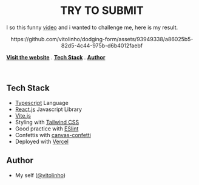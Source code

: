 <h1 align='center'>TRY TO SUBMIT</h1>

<p align='left'>I so this funny <a href='https://www.linkedin.com/posts/hemmy-lola-mathys-b24a58240_a-software-developer-is-already-living-in-activity-7136113191461298176--qy1/'>video</a> and i wanted to challenge me, here is my result.</p>

<p align='center'>
https://github.com/vitolinho/dodging-form/assets/93949338/a86025b5-82d5-4c44-975b-d6b4012faebf
<p>

<p align='left'>
<a href='https://dodging-form.vercel.app/'><strong>Visit the website</strong></a> .
<a href='#tech-stack'><strong>Tech Stack</strong></a> .
<a href='#author'><strong>Author</strong></a>
</p>
<br/>

## Tech Stack

- [Typescript](https://www.typescriptlang.org) Language
- [React.js](https://fr.react.dev/) Javascript Library
- [Vite.js](https://vitejs.dev/)
- Styling with [Tailwind CSS](https://tailwindcss.com)
- Good practice with [ESlint](https://eslint.org)
- Confettis with [canvas-confetti](https://github.com/catdad/canvas-confetti)
- Deployed with [Vercel](https://vercel.com/)

## Author

- My self ([@vitolinho](https://github.com/vitolinho))
